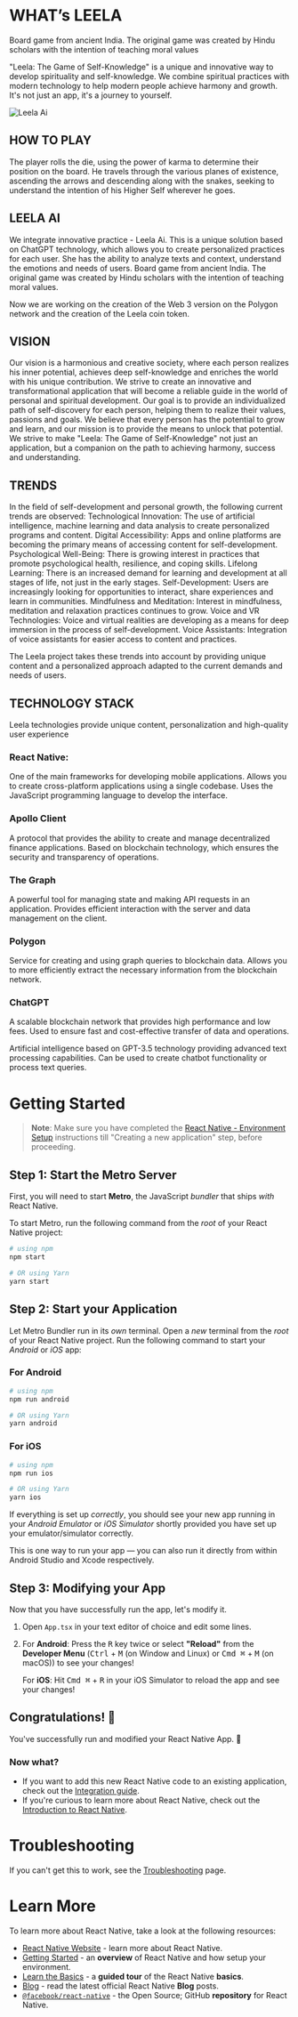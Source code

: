 # WHAT’s LEELA

Board game from ancient India. The original game was created by Hindu scholars with the intention of teaching moral values

"Leela: The Game of Self-Knowledge" is a unique and innovative way to develop spirituality and self-knowledge. We combine spiritual practices with modern technology to help modern people achieve harmony and growth. It's not just an app, it's a journey to yourself.

![Leela Ai](https://github.com/gHashTag/LeelaAiWeb3/blob/main/assets/forStore/cover.png?raw=true)

## HOW TO PLAY

The player rolls the die, using the power of karma to determine their position on the board. He travels through the various planes of existence, ascending the arrows and descending along with the snakes, seeking to understand the intention of his Higher Self wherever he goes.

## LEELA AI

We integrate innovative practice - Leela Ai. This is a unique solution based on ChatGPT technology, which allows you to create personalized practices for each user. She has the ability to analyze texts and context, understand the emotions and needs of users.
Board game from ancient India. The original game was created by Hindu scholars with the intention of teaching moral values.

Now we are working on the creation of the Web 3 version on the Polygon network and the creation of the Leela coin token.

## VISION

Our vision is a harmonious and creative society, where each person realizes his inner potential, achieves deep self-knowledge and enriches the world with his unique contribution.
We strive to create an innovative and transformational application that will become a reliable guide in the world of personal and spiritual development. Our goal is to provide an individualized path of self-discovery for each person, helping them to realize their values, passions and goals.
We believe that every person has the potential to grow and learn, and our mission is to provide the means to unlock that potential. We strive to make "Leela: The Game of Self-Knowledge" not just an application, but a companion on the path to achieving harmony, success and understanding.

## TRENDS

In the field of self-development and personal growth, the following current trends are observed:
Technological Innovation: The use of artificial intelligence, machine learning and data analysis to create personalized programs and content.
Digital Accessibility: Apps and online platforms are becoming the primary means of accessing content for self-development.
Psychological Well-Being: There is growing interest in practices that promote psychological health, resilience, and coping skills.
Lifelong Learning: There is an increased demand for learning and development at all stages of life, not just in the early stages.
Self-Development: Users are increasingly looking for opportunities to interact, share experiences and learn in communities.
Mindfulness and Meditation: Interest in mindfulness, meditation and relaxation practices continues to grow.
Voice and VR Technologies: Voice and virtual realities are developing as a means for deep immersion in the process of self-development.
Voice Assistants: Integration of voice assistants for easier access to content and practices.

The Leela project takes these trends into account by providing unique content and a personalized approach adapted to the current demands and needs of users.

## TECHNOLOGY STACK

Leela technologies provide unique content, personalization and high-quality user experience

### React Native:

One of the main frameworks for developing mobile applications.
Allows you to create cross-platform applications using a single codebase.
Uses the JavaScript programming language to develop the interface.

### Apollo Client

A protocol that provides the ability to create and manage decentralized finance applications.
Based on blockchain technology, which ensures the security and transparency of operations.

### The Graph

A powerful tool for managing state and making API requests in an application.
Provides efficient interaction with the server and data management on the client.

### Polygon

Service for creating and using graph queries to blockchain data.
Allows you to more efficiently extract the necessary information from the blockchain network.

### ChatGPT

A scalable blockchain network that provides high performance and low fees.
Used to ensure fast and cost-effective transfer of data and operations.

Artificial intelligence based on GPT-3.5 technology providing advanced text processing capabilities.
Can be used to create chatbot functionality or process text queries.

# Getting Started

> **Note**: Make sure you have completed the [React Native - Environment Setup](https://reactnative.dev/docs/environment-setup) instructions till "Creating a new application" step, before proceeding.

## Step 1: Start the Metro Server

First, you will need to start **Metro**, the JavaScript _bundler_ that ships _with_ React Native.

To start Metro, run the following command from the _root_ of your React Native project:

```bash
# using npm
npm start

# OR using Yarn
yarn start
```

## Step 2: Start your Application

Let Metro Bundler run in its _own_ terminal. Open a _new_ terminal from the _root_ of your React Native project. Run the following command to start your _Android_ or _iOS_ app:

### For Android

```bash
# using npm
npm run android

# OR using Yarn
yarn android
```

### For iOS

```bash
# using npm
npm run ios

# OR using Yarn
yarn ios
```

If everything is set up _correctly_, you should see your new app running in your _Android Emulator_ or _iOS Simulator_ shortly provided you have set up your emulator/simulator correctly.

This is one way to run your app — you can also run it directly from within Android Studio and Xcode respectively.

## Step 3: Modifying your App

Now that you have successfully run the app, let's modify it.

1. Open `App.tsx` in your text editor of choice and edit some lines.
2. For **Android**: Press the <kbd>R</kbd> key twice or select **"Reload"** from the **Developer Menu** (<kbd>Ctrl</kbd> + <kbd>M</kbd> (on Window and Linux) or <kbd>Cmd ⌘</kbd> + <kbd>M</kbd> (on macOS)) to see your changes!

   For **iOS**: Hit <kbd>Cmd ⌘</kbd> + <kbd>R</kbd> in your iOS Simulator to reload the app and see your changes!

## Congratulations! :tada:

You've successfully run and modified your React Native App. :partying_face:

### Now what?

- If you want to add this new React Native code to an existing application, check out the [Integration guide](https://reactnative.dev/docs/integration-with-existing-apps).
- If you're curious to learn more about React Native, check out the [Introduction to React Native](https://reactnative.dev/docs/getting-started).

# Troubleshooting

If you can't get this to work, see the [Troubleshooting](https://reactnative.dev/docs/troubleshooting) page.

# Learn More

To learn more about React Native, take a look at the following resources:

- [React Native Website](https://reactnative.dev) - learn more about React Native.
- [Getting Started](https://reactnative.dev/docs/environment-setup) - an **overview** of React Native and how setup your environment.
- [Learn the Basics](https://reactnative.dev/docs/getting-started) - a **guided tour** of the React Native **basics**.
- [Blog](https://reactnative.dev/blog) - read the latest official React Native **Blog** posts.
- [`@facebook/react-native`](https://github.com/facebook/react-native) - the Open Source; GitHub **repository** for React Native.
